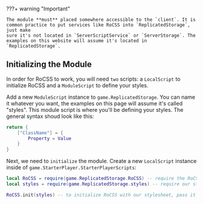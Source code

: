 ???+ warning "Important"

    The module **must** placed somewhere accessible to the `client`. It is common practice to put services like RoCSS into `ReplicatedStorage`, just make
    sure it's not located in `ServerScriptService` or `ServerStorage`. The examples on this website will assume it's located in `ReplicatedStorage`.

## Initializing the Module
In order for RoCSS to work, you will need `two` scripts: a `LocalScript` to initialize RoCSS and a `ModuleScript` to define your styles.


Add a new `ModuleScript` instance to `game.ReplicatedStorage`. You can name it whatever you want, the examples on this page will assume it's called "styles". This module script is where you'll be defining your styles. The general syntax shoud look like this:
```lua
return {
    ["ClassName"] = {
        Property = Value
    }
}
```

Next, we need to `initialize` the module. Create a new `LocalScript` instance inside of `game.StarterPlayer.StarterPlayerScripts`:
```lua
local RoCSS = require(game.ReplicatedStorage.RoCSS) -- require the RoCSS module
local styles = require(game.ReplicatedStorage.styles) -- require our stylesheet

RoCSS.init(styles) -- to initialize RoCSS with our stylesheet, pass it as a parameter into the .init() function
```